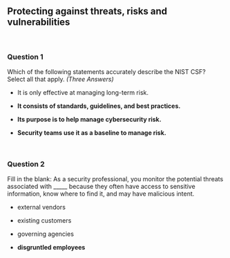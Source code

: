 ## Protecting against threats, risks and vulnerabilities


<br>

### Question 1

Which of the following statements accurately describe the NIST CSF? Select all that apply. *(Three Answers)*

* It is only effective at managing long-term risk. 

* **It consists of standards, guidelines, and best practices.**

* **Its purpose is to help manage cybersecurity risk.**

* **Security teams use it as a baseline to manage risk.**


<br>

### Question 2

Fill in the blank: As a security professional, you monitor the potential threats associated with _____ because they often have access to sensitive information, know where to find it, and may have malicious intent.  

* external vendors

* existing customers

* governing agencies

* **disgruntled employees**